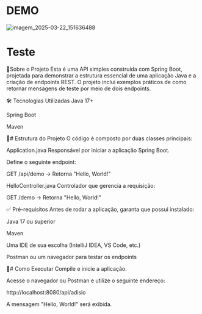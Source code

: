 # DEMO
![imagem_2025-03-22_151636488](https://github.com/user-attachments/assets/e4c7ce8e-5407-495d-b44e-4ea19c2b73f4)


# Teste
📌Sobre o Projeto
Esta é uma API simples construída com Spring Boot, projetada para demonstrar a estrutura essencial de uma aplicação Java e a criação de endpoints REST. O projeto inclui exemplos práticos de como retornar mensagens de teste por meio de dois endpoints.

🛠️ Tecnologias Utilizadas
Java 17+

Spring Boot

Maven

📂# Estrutura do Projeto
O código é composto por duas classes principais:

Application.java
Responsável por iniciar a aplicação Spring Boot.

Define o seguinte endpoint:

GET /api/demo → Retorna "Hello, World!"

HelloController.java
Controlador que gerencia a requisição:

GET /demo → Retorna "Hello, World!"

✅ Pré-requisitos
Antes de rodar a aplicação, garanta que possui instalado:

Java 17 ou superior

Maven

Uma IDE de sua escolha (IntelliJ IDEA, VS Code, etc.)

Postman ou um navegador para testar os endpoints

🚀# Como Executar
Compile e inicie a aplicação.

Acesse o navegador ou Postman e utilize o seguinte endereço:

http://localhost:8080/api/adisio

A mensagem "Hello, World!" será exibida.


